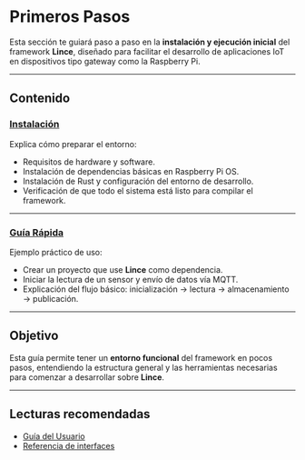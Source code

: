# Primeros Pasos

Esta sección te guiará paso a paso en la **instalación y ejecución inicial** del framework **Lince**, diseñado para facilitar el desarrollo de aplicaciones IoT en dispositivos tipo gateway como la Raspberry Pi.

---

##   Contenido

### [Instalación](installation.md)
Explica cómo preparar el entorno:
- Requisitos de hardware y software.  
- Instalación de dependencias básicas en Raspberry Pi OS.  
- Instalación de Rust y configuración del entorno de desarrollo.  
- Verificación de que todo el sistema está listo para compilar el framework.

---


### [Guía Rápida](quick_start.md)
Ejemplo práctico de uso:
- Crear un proyecto que use **Lince** como dependencia.  
- Iniciar la lectura de un sensor y envío de datos vía MQTT.  
- Explicación del flujo básico: inicialización → lectura → almacenamiento → publicación.

---

##   Objetivo

Esta guía permite tener un **entorno funcional** del framework en pocos pasos, entendiendo la estructura general y las herramientas necesarias para comenzar a desarrollar sobre **Lince**.

---

##   Lecturas recomendadas
- [Guía del Usuario](../user_guide/index.html)  
- [Referencia de interfaces](../reference/)
